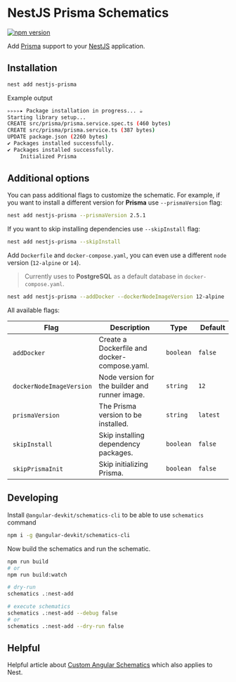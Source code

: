 # NestJS Prisma Schematics

[![npm version](https://badge.fury.io/js/nestjs-prisma.svg)](https://www.npmjs.com/package/nestjs-prisma)

Add [Prisma](https://github.com/prisma/prisma) support to your [NestJS](https://github.com/nestjs/nest) application.

## Installation

```bash
nest add nestjs-prisma
```

Example output

```bash
▹▹▹▹▸ Package installation in progress... ☕
Starting library setup...
CREATE src/prisma/prisma.service.spec.ts (460 bytes)
CREATE src/prisma/prisma.service.ts (387 bytes)
UPDATE package.json (2260 bytes)
✔ Packages installed successfully.
✔ Packages installed successfully.
    Initialized Prisma
```

## Additional options

You can pass additional flags to customize the schematic. For example, if you want to install a different version for **Prisma** use `--prismaVersion` flag:

```bash
nest add nestjs-prisma --prismaVersion 2.5.1
```

If you want to skip installing dependencies use `--skipInstall` flag:

```bash
nest add nestjs-prisma --skipInstall
```

Add `Dockerfile` and `docker-compose.yaml`, you can even use a different `node` version (`12-alpine` or `14`).

> Currently uses to **PostgreSQL** as a default database in `docker-compose.yaml`.

```bash
nest add nestjs-prisma --addDocker --dockerNodeImageVersion 12-alpine
```

All available flags:

| Flag                      |  Description                                   | Type      |  Default |
| ------------------------- | ---------------------------------------------- | --------- | -------- |
|  `addDocker`              | Create a Dockerfile and docker-compose.yaml.   | `boolean` | `false`  |
|  `dockerNodeImageVersion` | Node version for the builder and runner image. | `string`  | `12`     |
|  `prismaVersion`          | The Prisma version to be installed.            | `string`  | `latest` |
|  `skipInstall`            | Skip installing dependency packages.           | `boolean` | `false`  |
|  `skipPrismaInit`         | Skip initializing Prisma.                      | `boolean` | `false`  |

## Developing

Install `@angular-devkit/schematics-cli` to be able to use `schematics` command

```bash
npm i -g @angular-devkit/schematics-cli
```

Now build the schematics and run the schematic.

```bash
npm run build
# or
npm run build:watch

# dry-run
schematics .:nest-add

# execute schematics
schematics .:nest-add --debug false
# or
schematics .:nest-add --dry-run false
```

## Helpful

Helpful article about [Custom Angular Schematics](https://medium.com/@tomastrajan/total-guide-to-custom-angular-schematics-5c50cf90cdb4) which also applies to Nest.
